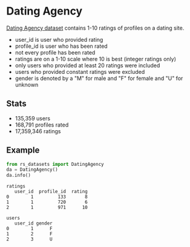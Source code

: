 # Dating Agency

[Dating Agency dataset](http://www.occamslab.com/petricek/data/) contains 1-10 ratings 
of profiles on a dating site.

- user_id is user who provided rating
- profile_id is user who has been rated
- not every profile has been rated
- ratings are on a 1-10 scale where 10 is best (integer ratings only)
- only users who provided at least 20 ratings were included
- users who provided constant ratings were excluded
- gender is denoted by a "M" for male and "F" for female and "U" for unknown

## Stats

- 135,359 users
- 168,791 profiles rated
- 17,359,346 ratings



## Example

```python
from rs_datasets import DatingAgency
da = DatingAgency()
da.info()
```
```text
ratings
   user_id  profile_id  rating
0        1         133       8
1        1         720       6
2        1         971      10

users
   user_id gender
0        1      F
1        2      F
2        3      U
```

